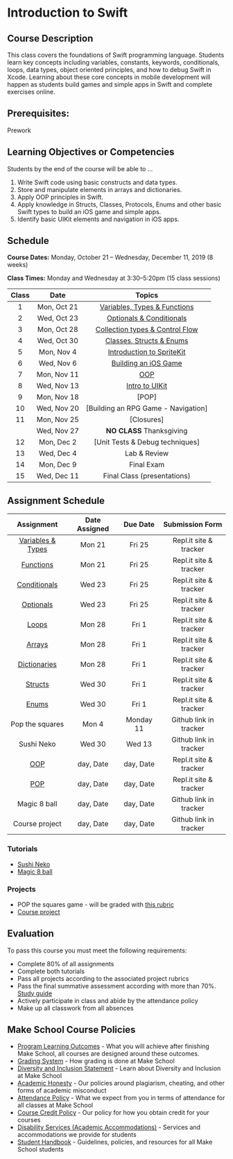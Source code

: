 # Introduction to Swift

## Course Description

This class covers the foundations of Swift programming language. Students learn key concepts including variables, constants, keywords, conditionals, loops, data types, object oriented principles, and how to debug Swift in Xcode. Learning about these core concepts in mobile development will happen as students build games and simple apps in Swift and complete exercises online.

## Prerequisites:

Prework <br>

## Learning Objectives or Competencies

Students by the end of the course will be able to ...

1. Write Swift code using basic constructs and data types.
1. Store and manipulate elements in arrays and dictionaries.
1. Apply OOP principles in Swift.
1. Apply knowledge in Structs, Classes, Protocols, Enums and other basic Swift types to build an iOS game and simple apps.
1. Identify basic UIKit elements and navigation in iOS apps.

## Schedule

**Course Dates:** Monday, October 21 – Wednesday, December 11, 2019 (8 weeks)

**Class Times:** Monday and Wednesday at 3:30–5:20pm (15 class sessions)

| Class |          Date          |                 Topics                  |
|:-----:|:----------------------:|:---------------------------------------:|
|  1    |   Mon, Oct 21    | [Variables, Types & Functions]       |
|  2    |   Wed, Oct 23    | [Optionals & Conditionals]           |
|  3    |   Mon, Oct 28    | [Collection types & Control Flow]    |
|  4    |   Wed, Oct 30    | [Classes, Structs & Enums]           |
|  5    |   Mon, Nov 4     | [Introduction to SpriteKit]          |
|  6    |   Wed, Nov 6     | [Building an iOS Game]               |
|  7    |   Mon, Nov 11    | [OOP]                                |
|  8    |   Wed, Nov 13	   | [Intro to UIKit]              |
|  9    |   Mon, Nov 18    | [POP]                                |
|  10   |   Wed, Nov 20    | [Building an RPG Game - Navigation]  |
|  11   |   Mon, Nov 25    | [Closures]                           |
|       |   Wed, Nov 27    | **NO CLASS** Thanksgiving            |
|  12   |   Mon, Dec 2     | [Unit Tests & Debug techniques]      |
|  13   |   Wed, Dec 4     | Lab & Review                         |
|  14   |   Mon, Dec 9	   | Final Exam                           |
|  15   |   Wed, Dec 11    | Final Class (presentations)          |

[Variables, Types & Functions]: Lessons/01-Variables-Types-&-Functions/README.md
[Optionals & Conditionals]: Lessons/02-Optionals-&-Conditionals/README.md
[Collection types & Control Flow]: Lessons/03-Arrays-Loops-Dictionaries/README.md
[Classes, Structs & Enums]: Lessons/04-Classes-Structs-Enums/README.md
[Introduction to SpriteKit]: Lessons/05-Introduction-to-SpriteKit/README.md
[Building an iOS Game]: Lessons/06-Building-an-iOS-Game/README.md
[Building an iOS Game Pt.2]: Lessons/07-Building-an-iOS-Game-Part-2/README.md
[OOP]: Lessons/08-OOP/README.md
[Building an RPG Game]: Lessons/09-OOP-in-Games-Structs-&-Protocols/README.md
[More on OOP]: Lessons/10-Build-an-RPG-Game/README.md
[Intro to UIKit]: Lessons/11-Intro-to-UIKit/README.md
[Inspecting and Debugging Your Code]: Lessons/13-Inspecting-And-Debugging-Your-Code/README.md

## Assignment Schedule

|            Assignment                 | Date Assigned |   Due Date   |            Submission Form           |
|:-------------------------------------:|:-------------:|:------------:|:------------------------------------:|
| [Variables & Types](https://repl.it/classroom/invite/YcFKUQ4)    | Mon 21 | Fri 25 | Repl.it site & tracker |
| [Functions](https://repl.it/classroom/invite/ghUSdYG)            | Mon 21 | Fri 25 | Repl.it site & tracker |
| [Conditionals](https://repl.it/classroom/invite/YcGNSq7)         | Wed 23 | Fri 25 | Repl.it site & tracker |
| [Optionals](https://repl.it/classroom/invite/YhH356u)            | Wed 23 | Fri 25 | Repl.it site & tracker |
| [Loops](https://repl.it/classroom/invite/YcITQAd)                | Mon 28 | Fri 1  | Repl.it site & tracker |
| [Arrays](https://repl.it/classroom/invite/YcJWOag)               | Mon 28 | Fri 1  | Repl.it site & tracker |
| [Dictionaries](https://repl.it/classroom/invite/0J90Ejp)         | Mon 28 | Fri 1  | Repl.it site & tracker |
| [Structs](https://repl.it/classroom/invite/YcKZNKj)              | Wed 30 | Fri 1  | Repl.it site & tracker |
| [Enums](https://repl.it/classroom/invite/YcL2Lkm)                | Wed 30 | Fri 1  | Repl.it site & tracker |
| Pop the squares                                                  | Mon 4 | Monday 11 | Github link in tracker |
| Sushi Neko                                                       | Wed 30 | Wed 13 | Github link in tracker |
| [OOP](https://repl.it/classroom/invite/ZpclEej)                  | day, Date | day, Date | Repl.it site & tracker |
| [POP](https://repl.it/classroom/invite/0FruFZO)                  | day, Date | day, Date | Repl.it site & tracker |
| Magic 8 ball                                                     | day, Date | day, Date | Github link in tracker |
| Course project                                                   | day, Date | day, Date | Github link in tracker |

### Tutorials

- [Sushi Neko](https://www.makeschool.com/academy/track/learn-to-clone-timberman-with-spritekit-and-swift-4)
- [Magic 8 ball](https://www.makeschool.com/academy/track/learn-how-to-build-apps--magic-8-ball)

### Projects

- POP the squares game - will be graded with [this rubric](https://www.makeschool.com/rubrics/UnVicmljLTg5)
- [Course project](Assignments/FinalProject.md)
<!--- - Independent project. [Rubric](https://docs.google.com/document/d/1vEAeNCwbG9OHmLzYCuV2VzmG0aC2VQdDLoypzXdALj4/edit?usp=sharing) --->

## Evaluation

To pass this course you must meet the following requirements:

- Complete 80% of all assignments
- Complete both tutorials
- Pass all projects according to the associated project rubrics
- Pass the final summative assessment according with more than 70%. [Study guide](ADD_STUDY_GUIDE_LNK)
- Actively participate in class and abide by the attendance policy
- Make up all classwork from all absences

## Make School Course Policies

- [Program Learning Outcomes](https://make.sc/program-learning-outcomes) - What you will achieve after finishing Make School, all courses are designed around these outcomes.
- [Grading System](https://make.sc/grading-system) - How grading is done at Make School
- [Diversity and Inclusion Statement](https://make.sc/diversity-and-inclusion-statement) - Learn about Diversity and Inclusion at Make School
- [Academic Honesty](https://make.sc/academic-honesty-policy) - Our policies around plagiarism, cheating, and other forms of academic misconduct
- [Attendance Policy](https://make.sc/attendance-policy) - What we expect from you in terms of attendance for all classes at Make School
- [Course Credit Policy](https://make.sc/course-credit-policy) - Our policy for how you obtain credit for your courses
- [Disability Services (Academic Accommodations)](https://make.sc/disability-services) - Services and accommodations we provide for students
- [Student Handbook](https://make.sc/student-handbook) - Guidelines, policies, and resources for all Make School students
